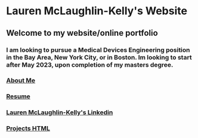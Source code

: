 # Lauren McLaughlin-Kelly's Website

## Welcome to my website/online portfolio 


### I am looking to pursue a Medical Devices Engineering position in the Bay Area, New York City, or in Boston. Im looking to start after May 2023, upon completion of my masters degree.

### [About Me](https://lmmk416.github.io/AboutMe.pdf)

### [Resume](https://Lmmk416.github.io/resume.html.pdf)

### [Lauren McLaughlin-Kelly's Linkedin](http://www.linkedin.com/in/lauren-mclaughlin-kelly)

### [Projects HTML](https://Lmmk416.github.io/projects.html)



